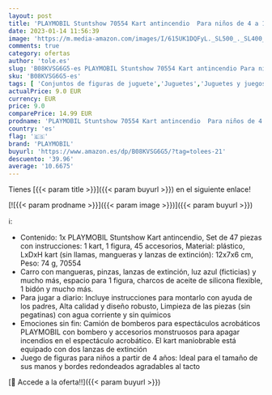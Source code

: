 ```yaml
---
layout: post
title: 'PLAYMOBIL Stuntshow 70554 Kart antincendio  Para niños de 4 a 10 años'
date: 2023-01-14 11:56:39
image: 'https://m.media-amazon.com/images/I/615UK1DQFyL._SL500_._SL400_.jpg'
comments: true
category: ofertas
author: 'tole.es'
slug: 'B08KVSG6G5-es PLAYMOBIL Stuntshow 70554 Kart antincendio Para niños de 4...'
sku: 'B08KVSG6G5-es'
tags: [ 'Conjuntos de figuras de juguete','Juguetes','Juguetes y juegos','Muñecos y figuras','playmobil','🇪🇸', ]
actualPrice: 9.0 EUR
currency: EUR
price: 9.0
comparePrice: 14.99 EUR
prodname: 'PLAYMOBIL Stuntshow 70554 Kart antincendio  Para niños de 4 a 10 años'
country: 'es'
flag: '🇪🇸'
brand: 'PLAYMOBIL'
buyurl: 'https://www.amazon.es/dp/B08KVSG6G5/?tag=tolees-21'
descuento: '39.96'
average: '10.6675'
---
```


Tienes [{{< param title >}}]({{< param buyurl >}}) en el siguiente enlace!

[![{{< param prodname >}}]({{< param image >}})]({{< param buyurl >}})

ℹ️:

- Contenido: 1x PLAYMOBIL Stuntshow Kart antincendio, Set de 47 piezas con instrucciones: 1 kart, 1 figura, 45 accesorios, Material: plástico, LxDxH kart (sin llamas, mangueras y lanzas de extinción): 12x7x6 cm, Peso: 74 g, 70554
- Carro con mangueras, pinzas, lanzas de extinción, luz azul (ficticias) y mucho más, espacio para 1 figura, charcos de aceite de silicona flexible, 1 bidón y mucho más.
- Para jugar a diario: Incluye instrucciones para montarlo con ayuda de los padres, Alta calidad y diseño robusto, Limpieza de las piezas (sin pegatinas) con agua corriente y sin químicos
- Emociones sin fin: Camión de bomberos para espectáculos acrobáticos PLAYMOBIL con bombero y accesorios monstruosos para apagar incendios en el espectáculo acrobático. El kart maniobrable está equipado con dos lanzas de extinción
- Juego de figuras para niños a partir de 4 años: Ideal para el tamaño de sus manos y bordes redondeados agradables al tacto

[🛒 Accede a la oferta!!]({{< param buyurl >}})

